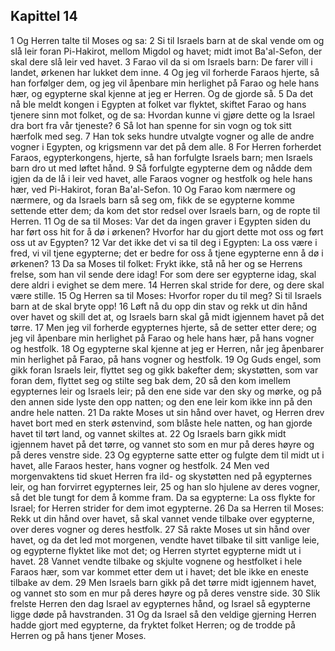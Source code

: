 ## Kapittel 14

1 Og Herren talte til Moses og sa:
2 Si til Israels barn at de skal vende om og slå leir foran Pi-Hakirot, mellom Migdol og havet; midt imot Ba'al-Sefon, der skal dere slå leir ved havet.
3 Farao vil da si om Israels barn: De farer vill i landet, ørkenen har lukket dem inne.
4 Og jeg vil forherde Faraos hjerte, så han forfølger dem, og jeg vil åpenbare min herlighet på Farao og hele hans hær, og egypterne skal kjenne at jeg er Herren. Og de gjorde så.
5 Da det nå ble meldt kongen i Egypten at folket var flyktet, skiftet Farao og hans tjenere sinn mot folket, og de sa: Hvordan kunne vi gjøre dette og la Israel dra bort fra vår tjeneste?
6 Så lot han spenne for sin vogn og tok sitt hærfolk med seg.
7 Han tok seks hundre utvalgte vogner og alle de andre vogner i Egypten, og krigsmenn var det på dem alle.
8 For Herren forherdet Faraos, egypterkongens, hjerte, så han forfulgte Israels barn; men Israels barn dro ut med løftet hånd.
9 Så forfulgte egypterne dem og nådde dem igjen da de lå i leir ved havet, alle Faraos vogner og hestfolk og hele hans hær, ved Pi-Hakirot, foran Ba'al-Sefon.
10 Og Farao kom nærmere og nærmere, og da Israels barn så seg om, fikk de se egypterne komme settende etter dem; da kom det stor redsel over Israels barn, og de ropte til Herren.
11 Og de sa til Moses: Var det da ingen graver i Egypten siden du har ført oss hit for å dø i ørkenen? Hvorfor har du gjort dette mot oss og ført oss ut av Egypten?
12 Var det ikke det vi sa til deg i Egypten: La oss være i fred, vi vil tjene egypterne; det er bedre for oss å tjene egypterne enn å dø i ørkenen?
13 Da sa Moses til folket: Frykt ikke, stå nå her og se Herrens frelse, som han vil sende dere idag! For som dere ser egypterne idag, skal dere aldri i evighet se dem mere.
14 Herren skal stride for dere, og dere skal være stille.
15 Og Herren sa til Moses: Hvorfor roper du til meg? Si til Israels barn at de skal bryte opp!
16 Løft nå du opp din stav og rekk ut din hånd over havet og skill det at, og Israels barn skal gå midt igjennem havet på det tørre.
17 Men jeg vil forherde egypternes hjerte, så de setter etter dere; og jeg vil åpenbare min herlighet på Farao og hele hans hær, på hans vogner og hestfolk.
18 Og egypterne skal kjenne at jeg er Herren, når jeg åpenbarer min herlighet på Farao, på hans vogner og hestfolk.
19 Og Guds engel, som gikk foran Israels leir, flyttet seg og gikk bakefter dem; skystøtten, som var foran dem, flyttet seg og stilte seg bak dem,
20 så den kom imellem egypternes leir og Israels leir; på den ene side var den sky og mørke, og på den annen side lyste den opp natten; og den ene leir kom ikke inn på den andre hele natten.
21 Da rakte Moses ut sin hånd over havet, og Herren drev havet bort med en sterk østenvind, som blåste hele natten, og han gjorde havet til tørt land, og vannet skiltes at.
22 Og Israels barn gikk midt igjennem havet på det tørre, og vannet sto som en mur på deres høyre og på deres venstre side.
23 Og egypterne satte etter og fulgte dem til midt ut i havet, alle Faraos hester, hans vogner og hestfolk.
24 Men ved morgenvaktens tid skuet Herren fra ild- og skystøtten ned på egypternes leir, og han forvirret egypternes leir,
25 og han slo hjulene av deres vogner, så det ble tungt for dem å komme fram. Da sa egypterne: La oss flykte for Israel; for Herren strider for dem imot egypterne.
26 Da sa Herren til Moses: Rekk ut din hånd over havet, så skal vannet vende tilbake over egypterne, over deres vogner og deres hestfolk.
27 Så rakte Moses ut sin hånd over havet, og da det led mot morgenen, vendte havet tilbake til sitt vanlige leie, og egypterne flyktet like mot det; og Herren styrtet egypterne midt ut i havet.
28 Vannet vendte tilbake og skjulte vognene og hestfolket i hele Faraos hær, som var kommet etter dem ut i havet; det ble ikke en eneste tilbake av dem.
29 Men Israels barn gikk på det tørre midt igjennem havet, og vannet sto som en mur på deres høyre og på deres venstre side.
30 Slik frelste Herren den dag Israel av egypternes hånd, og Israel så egypterne ligge døde på havstranden.
31 Og da Israel så den veldige gjerning Herren hadde gjort med egypterne, da fryktet folket Herren; og de trodde på Herren og på hans tjener Moses.

